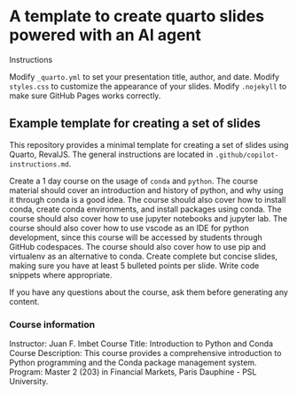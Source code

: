 # A template to create quarto slides powered with an AI agent 

Instructions

Modify `_quarto.yml` to set your presentation title, author, and date.
Modify `styles.css` to customize the appearance of your slides.
Modify `.nojekyll` to make sure GitHub Pages works correctly.


## Example template for creating a set of slides 

This repository provides a minimal template for creating a set of slides using Quarto, RevalJS. The general instructions are located in `.github/copilot-instructions.md`.

Create a 1 day course on the usage of `conda` and `python`. The course material should cover an introduction and history of python, and why using it through conda is a good idea. The course should also cover how to install conda, create conda environments, and install packages using conda. The course should also cover how to use jupyter notebooks and jupyter lab.  The course should also cover how to use vscode as an IDE for python development, since this course will be accessed by students through GitHub codespaces. The course should also cover how to use pip and virtualenv as an alternative to conda. Create complete but concise slides, making sure you have at least 5 bulleted points per slide. Write code snippets where appropriate.

If you have any questions about the course, ask them before generating any content.

### Course information

Instructor: Juan F. Imbet
Course Title: Introduction to Python and Conda
Course Description: This course provides a comprehensive introduction to Python programming and the Conda package management system.
Program: Master 2 (203) in Financial Markets, Paris Dauphine - PSL University. 